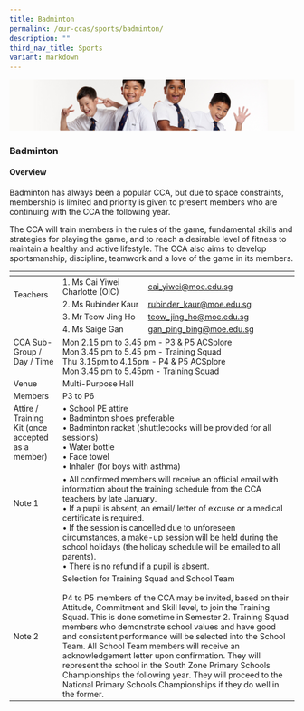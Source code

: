 ```yaml
---
title: Badminton
permalink: /our-ccas/sports/badminton/
description: ""
third_nav_title: Sports
variant: markdown
---
```

![](/images/Sub-banner2.jpg)

### Badminton

#### Overview

  

Badminton has always been a popular CCA, but due to space constraints, membership is limited and priority is given to present members who are continuing with the CCA the following year. &nbsp;

The CCA will train members in the rules of the game, fundamental skills and strategies for playing the game, and to reach a desirable level of fitness to maintain a healthy and active lifestyle. The CCA also aims to develop sportsmanship, discipline, teamwork and a love of the game in its members.

<table><thead><tr><th></th><th></th><th></th></tr></thead><tbody><tr><td rowspan="3">Teachers<br><br></td><td>1. Ms Cai Yiwei Charlotte (OIC)</td><td><a href="mailto:cai_yiwei@moe.edu.sg">cai_yiwei@moe.edu.sg</a></td></tr><tr><td>2. Ms Rubinder Kaur</td><td><a href="mailto:rubinder_kaur@moe.edu.sg">rubinder_kaur@moe.edu.sg</a></td></tr><tr><td>3. Mr Teow Jing Ho</td><td><a href="mailto:teow_jing_ho@moe.edu.sg">teow_jing_ho@moe.edu.sg</a></td></tr><tr><td></td><td>4. Ms Saige Gan</td><td><a href="mailto:gan_ping_bing@moe.edu.sg">gan_ping_bing@moe.edu.sg</a></td></tr><tr><td>CCA Sub-Group /<br>Day / Time<br> <br></td><td colspan="2">Mon 2.15 pm to 3.45 pm - P3 &amp; P5 ACSplore<br>Mon 3.45 pm to 5.45 pm - Training Squad<br>Thu 3.15pm to 4.15pm - P4 &amp; P5 ACSplore<br>Mon 3.45 pm to 5.45pm - Training Squad </td></tr><tr><td>Venue</td><td colspan="2">Multi-Purpose Hall</td></tr><tr><td>Members</td><td colspan="2">P3 to P6</td></tr><tr><td>Attire / Training Kit (once accepted as a member)<br><br></td><td colspan="2">• School PE attire<br>• Badminton shoes preferable<br>• Badminton racket (shuttlecocks will be provided for all sessions)<br>• Water bottle<br>• Face towel<br>• Inhaler (for boys with asthma) <br></td></tr><tr><td>Note 1<br><br><br><br><br></td><td colspan="2">• All confirmed members will receive an official email with information about the training schedule from the CCA teachers by late January.<br>• If a pupil is absent, an email/ letter of excuse or a medical certificate is required.<br>• If the session is cancelled due to unforeseen circumstances, a make-up session will be held during the school holidays (the holiday schedule will be emailed to all parents).<br>• There is no refund if a pupil is absent.</td></tr><tr><td>Note 2<br></td><td colspan="2">Selection for Training Squad and School Team<br><br>P4 to P5 members of the CCA may be invited, based on their Attitude, Commitment and Skill level, to join the Training Squad. This is done sometime in Semester 2. Training Squad members who demonstrate school values and have good and consistent performance will be selected into the School Team. All School Team members will receive an acknowledgement letter upon confirmation. They will represent the school in the South Zone Primary Schools Championships the following year. They will proceed to the National Primary Schools Championships if they do well in the former.</td></tr></tbody></table>